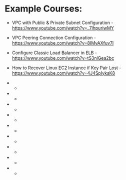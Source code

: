 # Example Courses:

- VPC with Public & Private Subnet Configuration - https://www.youtube.com/watch?v=_7lhpuriwMY

- VPC Peering Connection Configuration - https://www.youtube.com/watch?v=8IMvAXfuv7I

- Configure Classic Load Balancer in ELB  - https://www.youtube.com/watch?v=tS3nlGea2bc

- How to Recover Linux EC2 Instance if Key Pair Lost -  https://www.youtube.com/watch?v=4J4SpIyksK8
-  -  
-  -
-  -
-  -
-  -
-  -
-  -
-  -
-  -







